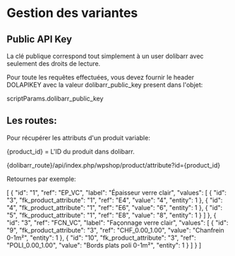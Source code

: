 # Gestion des variantes


## Public API Key

La clé publique correspond tout simplement à un user dolibarr avec seulement des droits de lecture.

Pour toute les requêtes effectuées, vous devez fournir le header DOLAPIKEY avec la valeur dolibarr_public_key present dans l'objet:

scriptParams.dolibarr_public_key

## Les routes:

Pour récupérer les attributs d'un produit variable:

{product_id} = L'ID du produit dans dolibarr.

{dolibarr_route}/api/index.php/wpshop/product/attribute?id={product_id}

Retournes par exemple:

[
    {
        "id": "1",
        "ref": "EP_VC",
        "label": "Épaisseur verre clair",
        "values": [
            {
                "id": "3",
                "fk_product_attribute": "1",
                "ref": "E4",
                "value": "4",
                "entity": 1
            },
            {
                "id": "4",
                "fk_product_attribute": "1",
                "ref": "E6",
                "value": "6",
                "entity": 1
            },
            {
                "id": "5",
                "fk_product_attribute": "1",
                "ref": "E8",
                "value": "8",
                "entity": 1
            }
        ]
    },
    {
        "id": "3",
        "ref": "FCN_VC",
        "label": "Façonnage verre clair",
        "values": [
            {
                "id": "9",
                "fk_product_attribute": "3",
                "ref": "CHF_0.00_1.00",
                "value": "Chanfrein 0-1m²",
                "entity": 1
            },
            {
                "id": "10",
                "fk_product_attribute": "3",
                "ref": "POLI_0.00_1.00",
                "value": "Bords plats poli 0-1m²",
                "entity": 1
            }
        ]
    }
]

